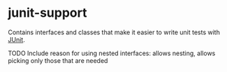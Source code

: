 # junit-support

Contains interfaces and classes that make it easier to write unit tests with [JUnit](https://junit.org/).

TODO
Include reason for using nested interfaces: allows nesting, allows picking only those that are needed
